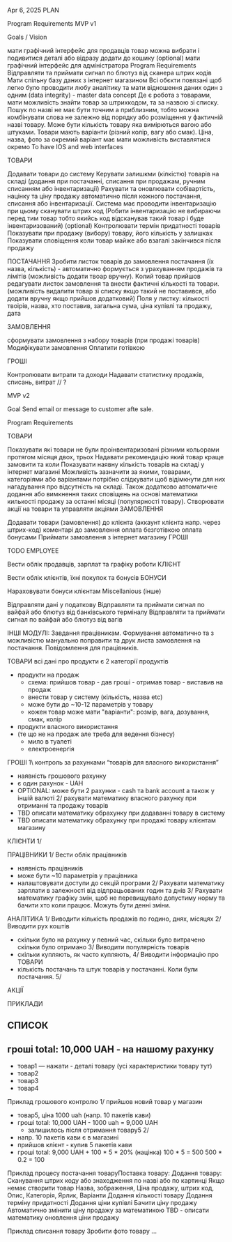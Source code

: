 Apr 6, 2025
PLAN

Program Requirements 
MVP v1

Goals / Vision

мати графічний інтерфейс для продавців
товар можна вибрати і подивитися деталі або відразу додати до кошику
(optional) мати графічний інтерфейс для адміністратора
Program Requirements
Відправляти та приймати сигнал по блютуз від сканера штрих кодів
Мати спільну базу даних з інтернет магазином
Всі обєкти повязані щоб легко було проводити любу аналітику та мати відношення даних один з одним (data integrity) - master data concept
Де є робота з товарами, мати можливість знайти товар за штрихкодом, та за назвою зі списку. Пошук по назві не має бути точним а приблизним, тобто можна комбінувати слова не залежно від порядку або розміщення у фактичній назві товару.
Може бути кількість товару яка вимірються вагою або штуками.
Товари мають варіанти (різний колір, вагу або смак). Ціна, назва, фото за окремий варіант має мати можливість виставлятися окремо
To have IOS and web interfaces

ТОВАРИ

Додавати товари до систему
Керувати залишкми (кілкістю) товарів на складі (додання при постачанні, списання при продажам, ручним списанням або інвентаризації)
Рахувати та оновлювати собівартість, націнку та ціну продажу автоматично після кожного постачання, списання або інвентаризації.
Система має проводити інвентаризацію при цьому сканувати штрих код (Робити інвентаризацію не вибираючи перед тим товар тобто якийсь код відсканував такий товар і буде інвентаризований)
(optional) Контролювати термін придатності товарів
Показувати при продажу (вибору) товару, його кількість у залишках
Показувати сповіщення коли товар майже або взагалі закінчився після продажу

ПОСТАЧАННЯ
Зробити листок товарів до замовлення постачання (їх назва, кількість) - автоматично формується з урахуванням продажів та лімітів (можливість додати твоар вручну).
Колий товар прийшов редагувати листок замовлення та внести фактичні кількості та товари. (можливість видалити товар зі списку якщо такий не поставився, або додати вручну якщо прийшов додатковий)
Поля у листку: кількості твоірів, назва, хто поставив, загальна сума, ціна купівлі та продажу, дата

ЗАМОВЛЕННЯ

сформувати замовлення з набору товарів (при продажі товарів)
Модифікувати замовлення
Оплатити готівкою

ГРОШІ

Контролювати витрати та доходи
Надавати статистику продажів, списань, витрат // ?


MVP v2

Goal
Send email or message to customer afte sale.

Program Requirements

ТОВАРИ

Показувати які товари не були проінвентаризовані різними кольорами протягом місяця двох, трьох
Надавати рекомендацію який товар краще замовити та коли
Показувати наявну кількість товарів на складі у інтернет магазині
Можливість зазначити за якими, товарами, категоріями або варіантами потрібно слідкувати щоб відімкнути для них нагадування про відсутність на складі. Також додатково автоматичне додання або вимкнення таких сповіщень на основі математики килькості продажу за останні місяці (популярності товару).
Створювати акції на товари та управляти акціями
ЗАМОВЛЕННЯ

Додавати товари (замовлення) до клієнта (аккаунт клієнта напр. через штрих-код)
коментарі до замовлення
оплата безготівкою
оплата бонусами
Приймати замовлення з інтернет магазину
ГРОШІ

TODO
EMPLOYEE

Вести облік продавців, зарплат та графіку роботи
КЛІЄНТ

Вести облік клієнтів, їхні покупок та бонусів
БОНУСИ

Нараховувати бонуси клієнтам
Miscellanious (інше)

Відправляти дані у податкову
Відправляти та приймати сигнал по вайфай або блютуз від банківського терміналу
Відправляти та приймати сигнал по вайфай або блютуз від вагів

ІНШІ МОДУЛІ:
Завдання працівникам. Формування автоматично та з можливістю мануально поправити та друк листа замовлення на постачання. Повідомлення для працівників.

ТОВАРИ
всі дані про продукти
є 2 категорії  продуктів
- продукти на продаж
  - схема: прийшов товар - дав гроші - отримав товар - виставив на продаж
  - внести товар у систему (кількість, назва etc)
  - може бути до ~10-12 параметрів у товару
  - кожен товар може мати "варіанти": розмір, вага, дозування, смак, колір
- продукти власного використання
- (те що не на продаж але треба для ведення бізнесу)
  - мило в туалеті
  - електроенергія

ГРОШІ
1\ контроль за рахунками “товарів для власного використання”
- наявність грошового рахунку
- є один рахунок - UAH
- OPTIONAL: може бути 2 рахунки - cash та bank account а також у іншій валюті
2/ рахувати математику власного рахунку при отриманні та продажу товарів
- TBD описати математику обрахунку при додаванні товару в систему
- TBD описати математику обрахунку при продажі товару клієнтам магазину 


КЛІЄНТИ
1/ 

ПРАЦІВНИКИ
1/ Вести облік працівників
- наявність працівників
- може бути ~10 параметрів у працівника
- налаштовувати доступи до секцій програми
2/ Рахувати математику зарплати в залежності від відпрацьованих годин та днів
3/ Рахувати математику графіку змін, щоб не перевищувало допустиму норму та бачити хто коли працює. Можуть бути денні зміни.

АНАЛІТИКА
1/ Виводити кількість продажів по годино, днях, місяцях
2/ Виводити рух коштів
- скільки було на рахунку у певний час, скільки було витрачено скільки було отримано 
3/ Виводити популярність товарів
- скільки купляють, як часто купляють,
4/ Виводити інформацію про ТОВАРИ
- кількість постачань та штук товарів у постачанні. Коли були постачання. 
5/

АКЦІЇ



ПРИКЛАДИ

СПИСОК
----
гроші total: 10,000 UAH - на нашому рахунку
---
- товар1 — нажати - деталі товару (усі характеристики товару тут)
- товар2
- товар3
- товар4


Приклад грошового контролю
1/ прийшов новий товар у магазин
- товар5, ціна 1000 uah (напр. 10 пакетів кави)
- гроші total: 10,000 UAH - 1000 uah = 9,000 UAH
  - залишилось після отримання товару5
2/ 
- напр. 10 пакетів кави є в магазині
- прийшов клієнт - купив 5 пакетів кави
- гроші total: 9,000 UAH + 100 * 5 * 20% (націнка)
100 * 5 = 500
500 * 0.2 = 100

Приклад процесу постачання товаруПоставка товару:
    Додання товару:
        Сканування штрих коду або знаходження по назві або по картинці
            Якщо немає створити товар
                Назва, зображення, Ціна продажу, штрих код, Опис, Категорія, Ярлик, Варіанти
        Додання кількості товару
        Додання терміну придатності
        Додання ціни купівлі
        Бачити ціну продажу
        Автоматично змінити ціну продажу за математикою
        TBD - описати математику оновлення ціни продажу

Приклад списання товару
  Зробити фото товару
  ...
